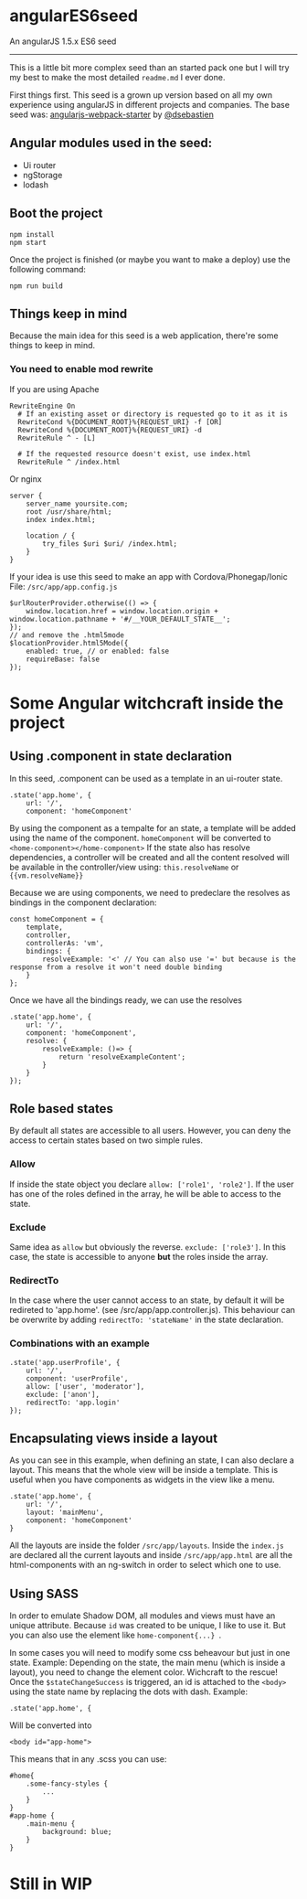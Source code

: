 # angularES6seed
 An angularJS 1.5.x ES6 seed

******

This is a little bit more complex seed than an started pack one but I
will try my best to make the most detailed ```readme.md``` I ever done.

First things first. This seed is a grown up version based on all my own
experience using angularJS in different projects and companies. 
The base seed was: [angularjs-webpack-starter](https://github.com/dsebastien/angularjs-webpack-starter) by [@dsebastien](https://github.com/dsebastien)

## Angular modules used in the seed:
- Ui router
- ngStorage
- lodash

## Boot the project
```
npm install
npm start
```
Once the project is finished (or maybe you want to make a deploy) use the following command:
```
npm run build
```

## Things keep in mind
Because the main idea for this seed is a web application, there're some things to keep in mind.
### You need to enable mod rewrite
If you are using Apache
```
RewriteEngine On  
  # If an existing asset or directory is requested go to it as it is
  RewriteCond %{DOCUMENT_ROOT}%{REQUEST_URI} -f [OR]
  RewriteCond %{DOCUMENT_ROOT}%{REQUEST_URI} -d
  RewriteRule ^ - [L]

  # If the requested resource doesn't exist, use index.html
  RewriteRule ^ /index.html
```
Or nginx
```
server {
    server_name yoursite.com;
    root /usr/share/html;
    index index.html;
    
    location / {
        try_files $uri $uri/ /index.html;
    }
}
```
If your idea is use this seed to make an app with Cordova/Phonegap/Ionic
File: ```/src/app/app.config.js```
```
$urlRouterProvider.otherwise(() => {
    window.location.href = window.location.origin + window.location.pathname + '#/__YOUR_DEFAULT_STATE__';
});
// and remove the .html5mode 
$locationProvider.html5Mode({
    enabled: true, // or enabled: false
    requireBase: false
});
```

# Some Angular witchcraft inside the project
## Using .component in state declaration
In this seed, .component can be used as a template in an ui-router state. 
```
.state('app.home', {
    url: '/',
    component: 'homeComponent'
```
By using the component as a tempalte for an state, a template will be added using the name of the component. ```homeComponent``` will be converted to ```<home-component></home-component>```
If the state also has resolve dependencies, a controller will be created and all the content resolved will be available in the controller/view using: ```this.resolveName``` or ```{{vm.resolveName}}```

Because we are using components, we need to predeclare the resolves as bindings in the component declaration:
```
const homeComponent = {
    template,
    controller,
    controllerAs: 'vm',
    bindings: {
        resolveExample: '<' // You can also use '=' but because is the response from a resolve it won't need double binding
    }
};
```

Once we have all the bindings ready, we can use the resolves
```
.state('app.home', {
    url: '/',
    component: 'homeComponent',
    resolve: {
        resolveExample: ()=> {
            return 'resolveExampleContent';
        }
    }
});
``` 

## Role based states
By default all states are accessible to all users. However, you can deny the access to certain states based on two simple rules.
### Allow
If inside the state object you declare ```allow: ['role1', 'role2']```. If the user has one of the roles defined in the array, he will be able to access to the state.
### Exclude
Same idea as ```allow``` but obviously the reverse. ```exclude: ['role3']```. In this case, the state is accessible to anyone **but** the roles inside the array.
### RedirectTo
In the case where the user cannot access to an state, by default it will be redireted to 'app.home'. (see /src/app/app.controller.js).
This behaviour can be overwrite by adding ```redirectTo: 'stateName'``` in the state declaration.
### Combinations with an example
```
.state('app.userProfile', {
    url: '/',
    component: 'userProfile',
    allow: ['user', 'moderator'],
    exclude: ['anon'],
    redirectTo: 'app.login'
});
``` 

## Encapsulating views inside a layout
As you can see in this example, when defining an state, I can also declare a layout. This means that the whole view will be inside a template. This is useful when you have components as widgets in the view like a menu.
```
.state('app.home', {
    url: '/',
    layout: 'mainMenu',
    component: 'homeComponent'
}
```
All the layouts are inside the folder ```/src/app/layouts```. Inside the ```index.js``` are declared all the current layouts and inside ```/src/app/app.html``` are all the html-components with an ng-switch in order to select which one to use.

## Using SASS
In order to emulate Shadow DOM, all modules and views must have an unique attribute. Because ```id``` was created to be unique, I like to use it. But you can also use the element like ```home-component{...} ```.

In some cases you will need to modify some css beheavour but just in one state. 
Example: Depending on the state, the main menu (which is inside a layout), you need to change the element color. Wichcraft to the rescue! Once the ```$stateChangeSuccess``` is triggered, an id is attached to the ```<body>``` using the state name by replacing the dots with dash.
Example:
```
.state('app.home', {
```
Will be converted into 
```
<body id="app-home">
```

This means that in any .scss you can use:
```
#home{
    .some-fancy-styles {
        ...
    }
}
#app-home {
    .main-menu { 
        background: blue;
    }
}
```

# Still in WIP

